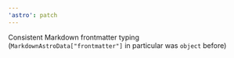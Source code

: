 ```yaml
---
'astro': patch
---
```


Consistent Markdown frontmatter typing (`MarkdownAstroData["frontmatter"]` in particular was `object` before)
